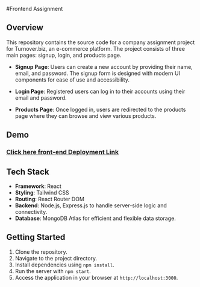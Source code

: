 #Frontend Assignment

## Overview
This repository contains the source code for a company assignment project for Turnover.biz, an e-commerce platform. The project consists of three main pages: signup, login, and products page.

- **Signup Page**: Users can create a new account by providing their name, email, and password. The signup form is designed with modern UI components for ease of use and accessibility.

- **Login Page**: Registered users can log in to their accounts using their email and password.

- **Products Page**: Once logged in, users are redirected to the products page where they can browse and view various products.

## Demo
### [Click here front-end Deployment Link](https://visionary-elf-b60a9d.netlify.app/)

## Tech Stack
- **Framework**: React
- **Styling**: Tailwind CSS 
- **Routing**: React Router DOM
- **Backend**: Node.js, Express.js to handle server-side logic and connectivity.
- **Database**: MongoDB Atlas for efficient and flexible data storage.

## Getting Started
1. Clone the repository.
2. Navigate to the project directory.
3. Install dependencies using `npm install`.
4. Run the server with `npm start`.
5. Access the application in your browser at `http://localhost:3000`.